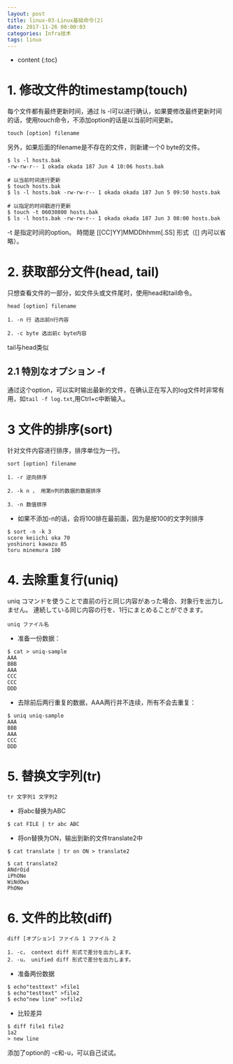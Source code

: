```yaml
---
layout: post
title: linux-03-Linux基础命令(2)
date: 2017-11-26 00:00:03
categories: Infra技术
tags: linux
---
```

* content
{:toc}

# 1. 修改文件的timestamp(touch) 

每个文件都有最终更新时间，通过 ls -l可以进行确认，如果要修改最终更新时间的话，使用touch命令，不添加option的话是以当前时间更新。


```
touch [option] filename 
```

另外，如果后面的filename是不存在的文件，则新建一个0 byte的文件。


```
$ ls -l hosts.bak 
-rw-rw-r-- 1 okada okada 187 Jun 4 10:06 hosts.bak 

# 以当前时间进行更新
$ touch hosts.bak 
$ ls -l hosts.bak -rw-rw-r-- 1 okada okada 187 Jun 5 09:50 hosts.bak 

# 以指定的时间戳进行更新
$ touch -t 06030800 hosts.bak 
$ ls -l hosts.bak -rw-rw-r-- 1 okada okada 187 Jun 3 08:00 hosts.bak 

```

-t 是指定时间的option。
時間是 [[CC]YY]MMDDhhmm[.SS] 形式（[] 内可以省略）。


# 2. 获取部分文件(head, tail) 

只想查看文件的一部分，如文件头或文件尾时，使用head和tail命令。

```
head [option] filename

1. -n 行 选出前n行内容

2. -c byte 选出前c byte内容
```

tail与head类似


## 2.1 特別なオプション -f 

通过这个option，可以实时输出最新的文件，在确认正在写入的log文件时非常有用，如`tail -f log.txt`,用Ctrl+c中断输入。


# 3 文件的排序(sort) 

针对文件内容进行排序，排序单位为一行。

```
sort [option] filename

1. -r 逆向排序

2. -k n ， 用第n列的数据的数据排序

3. -n 数值排序

```

- 如果不添加-n的话，会将100排在最前面，因为是按100的文字列排序

```
$ sort -n -k 3 
score keiichi oka 70 
yoshinori kawazu 85 
toru minemura 100 
```

# 4. 去除重复行(uniq) 
uniq コマンドを使うことで直前の行と同じ内容があった場合、対象行を出力しません。
連続している同じ内容の行を、1行にまとめることができます。

```
uniq ファイル名
```

- 准备一份数据：

```
$ cat > uniq-sample 
AAA 
BBB 
AAA 
CCC 
CCC 
DDD
```

- 去除前后两行重复的数据，AAA两行并不连续，所有不会去重复：

```
$ uniq uniq-sample 
AAA 
BBB 
AAA 
CCC 
DDD 
```

# 5. 替换文字列(tr) 

```
tr 文字列1 文字列2 
```

- 将abc替换为ABC

```
$ cat FILE | tr abc ABC 
```

- 将on替换为ON，输出到新的文件translate2中

```
$ cat translate | tr on ON > translate2 

$ cat translate2 
ANdrOid 
iPhONe 
WiNdOws 
PhONe 
```

# 6. 文件的比较(diff) 

```
diff [オプション] ファイル 1 ファイル 2 

1. -c， context diff 形式で差分を出力します。 
2. -u， unified diff 形式で差分を出力します。 

```

- 准备两份数据

```
$ echo"testtext" >file1 
$ echo"testtext" >file2 
$ echo"new line" >>file2 
```

- 比较差异

```
$ diff file1 file2 
1a2 
> new line 
```

添加了option的 -c和-u，可以自己试试。
